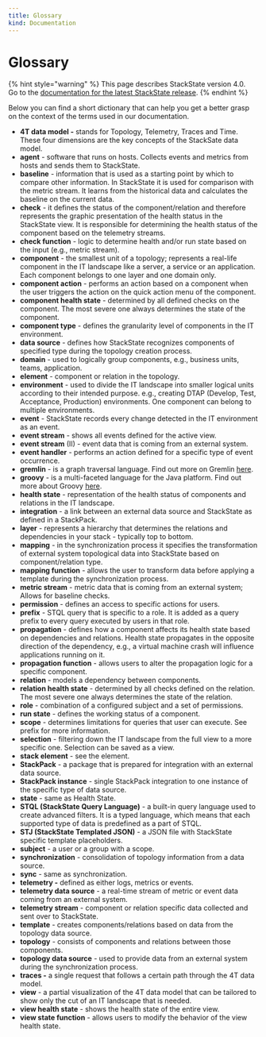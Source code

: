 ```yaml
---
title: Glossary
kind: Documentation
---
```


# Glossary

{% hint style="warning" %}
This page describes StackState version 4.0.  
Go to the [documentation for the latest StackState release](https://docs.stackstate.com/).
{% endhint %}

Below you can find a short dictionary that can help you get a better grasp on the context of the terms used in our documentation.

* **4T data model -** stands for Topology, Telemetry, Traces and Time. These four dimensions are the key concepts of the StackSate data model.
* **agent** - software that runs on hosts. Collects events and metrics from hosts and sends them to StackState.
* **baseline** - information that is used as a starting point by which to compare other information. In StackState it is used for comparison with the metric stream. It learns from the historical data and calculates the baseline on the current data.
* **check** - it defines the status of the component/relation and therefore represents the graphic presentation of the health status in the StackState view. It is responsible for determining the health status of the component based on the telemetry streams.
* **check function** - logic to determine health and/or run state based on the input \(e.g., metric stream\).
* **component** - the smallest unit of a topology; represents a real-life component in the IT landscape like a server, a service or an application. Each component belongs to one layer and one domain only.
* **component action** - performs an action based on a component when the user triggers the action on the quick action menu of the component.
* **component health state** - determined by all defined checks on the component. The most severe one always determines the state of the component.
* **component type** - defines the granularity level of components in the IT environment.
* **data source** - defines how StackState recognizes components of specified type during the topology creation process.
* **domain** - used to logically group components, e.g., business units, teams, application.
* **element** - component or relation in the topology.
* **environment** - used to divide the IT landscape into smaller logical units according to their intended purpose. e.g., creating DTAP \(Develop, Test, Acceptance, Production\) environments. One component can belong to multiple environments.
* **event** - StackState records every change detected in the IT environment as an event.
* **event stream** - shows all events defined for the active view.
* **event stream** \(II\) - event data that is coming from an external system.
* **event handler** - performs an action defined for a specific type of event occurrence.
* **gremlin** - is a graph traversal language. Find out more on Gremlin [here](https://tinkerpop.apache.org/gremlin.html).
* **groovy** - is a multi-faceted language for the Java platform. Find out more about Groovy [here](https://groovy-lang.org/).
* **health state** - representation of the health status of components and relations in the IT landscape.
* **integration** - a link between an external data source and StackState as defined in a StackPack.
* **layer** - represents a hierarchy that determines the relations and dependencies in your stack - typically top to bottom.
* **mapping** - in the synchronization process it specifies the transformation of external system topological data into StackState based on component/relation type.
* **mapping function** - allows the user to transform data before applying a template during the synchronization process.
* **metric stream** - metric data that is coming from an external system; Allows for baseline checks.
* **permission** - defines an access to specific actions for users.
* **prefix** - STQL query that is specific to a role. It is added as a query prefix to every query executed by users in that role.
* **propagation** - defines how a component affects its health state based on dependencies and relations. Health state propagates in the opposite direction of the dependency, e.g., a virtual machine crash will influence applications running on it.
* **propagation function** - allows users to alter the propagation logic for a specific component.
* **relation** - models a dependency between components.
* **relation health state** - determined by all checks defined on the relation. The most severe one always determines the state of the relation.
* **role** - combination of a configured subject and a set of permissions.
* **run state** - defines the working status of a component.
* **scope** - determines limitations for queries that user can execute. See prefix for more information.
* **selection** - filtering down the IT landscape from the full view to a more specific one. Selection can be saved as a view.
* **stack element** - see the element.
* **StackPack** - a package that is prepared for integration with an external data source.
* **StackPack instance** - single StackPack integration to one instance of the specific type of data source.
* **state** - same as Health State.
* **STQL \(StackState Query Language\)** - a built-in query language used to create advanced filters. It is a typed language, which means that each supported type of data is predefined as a part of STQL.
* **STJ \(StackState Templated JSON\)** - a JSON file with StackState specific template placeholders.
* **subject** - a user or a group with a scope.
* **synchronization** - consolidation of topology information from a data source.
* **sync** - same as synchronization.
* **telemetry -** defined as either logs, metrics or events.
* **telemetry data source** - a real-time stream of metric or event data coming from an external system.
* **telemetry stream** - component or relation specific data collected and sent over to StackState.
* **template** - creates components/relations based on data from the topology data source.
* **topology** - consists of components and relations between those components.
* **topology data source** - used to provide data from an external system during the synchronization process.
* **traces -** a single request that follows a certain path through the 4T data model.
* **view** - a partial visualization of the 4T data model that can be tailored to show only the cut of an IT landscape that is needed.
* **view health state** - shows the health state of the entire view.
* **view state function** - allows users to modify the behavior of the view health state.

